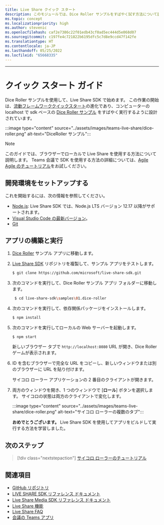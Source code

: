 ```yaml
---
title: Live Share クイック スタート
description: このモジュールでは、Dice Roller サンプルをすばやく試す方法について説明します
ms.topic: concept
ms.localizationpriority: high
ms.author: stevenic
ms.openlocfilehash: caf2e7386c22f01edb43cf0ad5ec444d5e068d07
ms.sourcegitcommit: c197fe4c721822b6195dfc5c7d8e9ccd47f142fe
ms.translationtype: HT
ms.contentlocale: ja-JP
ms.lasthandoff: 05/25/2022
ms.locfileid: "65668335"
---
```

---

# <a name="quick-start-guide"></a>クイック スタート ガイド

Dice Roller サンプルを使用して、Live Share SDK で始めます。 この作業の開始は、[流動フレームワーククイックスタート](https://fluidframework.com/docs/start/quick-start/)の進化であり、コンピューターの localhost で sdk ベースの [Dice Roller サンプル](https://github.com/microsoft/live-share-sdk/tree/main/samples/01.dice-roller) をすばやく実行するように設計されています。

:::image type="content" source="../assets/images/teams-live-share/dice-roller.png" alt-text="DiceRoller サンプル":::

> [!NOTE]
> このガイドでは、ブラウザーでローカルで Live Share を使用する方法について説明します。 Teams 会議で SDK を使用する方法の詳細については、[Agile Agile のチュートリアル](../sbs-teams-live-share.yml)をお試しください。

## <a name="set-up-your-development-environment"></a>開発環境をセットアップする

これを開始するには、次の情報を参照してください。

* [Node.js](https://nodejs.org/en/download): Live Share SDK では、Node.js LTS バージョン 12.17 以降がサポートされます。
* [Visual Studio Code の最新バージョン](https://code.visualstudio.com/)。
* [Git](https://git-scm.com/downloads)

## <a name="build-and-run-the-dice-roller-app"></a>アプリの構築と実行

1. [Dice Roller](https://github.com/microsoft/live-share-sdk/tree/main/samples/01.dice-roller) サンプル アプリに移動します。

1. [Live Share SDK](https://github.com/microsoft/live-share-sdk) リポジトリを複製して、サンプル アプリをテストします。

    ```bash
    $ git clone https://github.com/microsoft/live-share-sdk.git
    ```

1. 次のコマンドを実行して、Dice Roller サンプル アプリ フォルダーに移動します。

   ```bash
    $ cd live-share-sdk\samples\01.dice-roller
   ```

1. 次のコマンドを実行して、依存関係パッケージをインストールします。

    ```bash
    $ npm install
    ```

1. 次のコマンドを実行してローカルの Web サーバーを起動します。

   ```bash
   $ npm start
   ```
  
     新しいブラウザー タブで `http://localhost:8080` URL が開き、Dice Roller ゲームが表示されます。

1. ID を含むブラウザーで完全な URL をコピーし、新しいウィンドウまたは別のブラウザーに URL を貼り付けます。

   サイコロ ローラー アプリケーションの 2 番目のクライアントが開きます。

1. 両方のウィンドウを開き、1 つのウィンドウで [**ロール**] ボタンを選択します。 サイコロの状態は両方のクライアントで変化します。

    :::image type="content" source="../assets/images/teams-live-share/dice-roller.png" alt-text="サイコロ ローラーの複数のタブ":::
  
   **おめでとうございます。** Live Share SDK を使用してアプリをビルドして実行する方法を学習しました。

## <a name="next-step"></a>次のステップ

> [!div class="nextstepaction"]
> [サイコロ ローラーのチュートリアル](teams-live-share-tutorial.md)

## <a name="see-also"></a>関連項目

* [GitHub リポジトリ](https://github.com/microsoft/live-share-sdk)
* [LIVE SHARE SDK リファレンス ドキュメント](/javascript/api/@microsoft/live-share/)
* [Live Share Media SDK リファレンス ドキュメント](/javascript/api/@microsoft/live-share-media/)
* [Live Share 機能](teams-live-share-capabilities.md)
* [Live Share FAQ](teams-live-share-faq.md)
* [会議の Teams アプリ](teams-apps-in-meetings.md)
